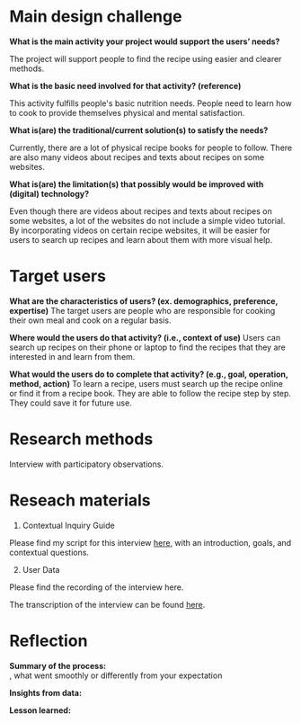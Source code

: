 # Main design challenge 
**What is the main activity your project would support the users’ needs?**

The project will support people to find the recipe using easier and clearer methods.

**What is the basic need involved for that activity? (reference)**

This activity fulfills people's basic nutrition needs. People need to learn how to cook to provide themselves physical and mental satisfaction. 

**What is(are) the traditional/current solution(s) to satisfy the needs?**

Currently, there are a lot of physical recipe books for people to follow. There are also many videos about recipes and texts about recipes on some websites. 

**What is(are) the limitation(s) that possibly would be improved with (digital) technology?**

Even though there are videos about recipes and texts about recipes on some websites, a lot of the websites do not include a simple video tutorial. By incorporating videos on certain recipe websites, it will be easier for users to search up recipes and learn about them with more visual help. 


# Target users 
**What are the characteristics of users? (ex. demographics, preference, expertise)**
The target users are people who are responsible for cooking their own meal and cook on a regular basis. 

**Where would the users do that activity? (i.e., context of use)**
Users can search up recipes on their phone or laptop to find the recipes that they are interested in and learn from them. 

**What would the users do to complete that activity? (e.g., goal, operation, method, action)**
To learn a recipe, users must search up the recipe online or find it from a recipe book. They are able to follow the recipe step by step. They could save it for future use. 


# Research methods
Interview with participatory observations. 

# Reseach materials
1. Contextual Inquiry Guide

Please find my script for this interview [here](https://docs.google.com/document/d/1JujXI-EyOEfuMQuPuVmiNPoHaHSJq7R0ZTP7_TqeCwY/edit), with an introduction, goals, and contextual questions.

2. User Data

Please find the recording of the interview here.

The transcription of the interview can be found [here](https://docs.google.com/document/d/1kCX4qJlN3C8rJi_rZ02vSnyhqhgrLoN-rdPo6A5VsXQ/edit).

# Reflection

**Summary of the process:**       
, what went smoothly or differently from your expectation

**Insights from data:**

**Lesson learned:**





